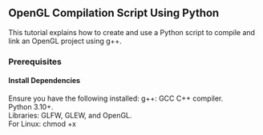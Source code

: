 ## OpenGL Compilation Script Using Python

This tutorial explains how to create and use a Python script to compile and link an OpenGL project using g++.  
### Prerequisites  
#### Install Dependencies  
Ensure you have the following installed:
    g++: GCC C++ compiler.  
    Python 3.10+.  
    Libraries: GLFW, GLEW, and OpenGL.  
For Linux: chmod +x <script>.sh then run it  
Windows:  
https://www.glfw.org/  
https://sourceforge.net/projects/glew/  
  
Project Directory Structure  
  
Create a directory structure like this:  
```
OpenGL_Project/
├── main.cpp
├── dependencies/
│   ├── include/     # Header files for GLFW, GLEW, etc.
│   └── lib/         # Library files for linking
├── compiler.py      # The Python script [will be provided]
```
  
--------------------------------------------------------------------------------------------  
## INSTALL:  
WINDOWS:  
1.)Inside the 'include' folder of your project,   
copy the contents from the 'include' folder inside the installed glfw file  
and the contents of the 'include' folder inside the installed glew file.  
2.)Now inside the lib folder of your project folder,  
copy glew32s.lib file from the "lib" folder of the installed glew file,  
and the libglfw3.a file from the "lib" folder of the installed glfw file  
  
for LINUX systems:  
```cd /home/<PATH_TO_FILE>/dependencies/include```  
Link the header files:  
```ln -s /usr/include/GL .  # Create a symbolic link to the GL folder```  
  
Move to the lib directory:  
```cd ../lib```  

Link the library files:  
```ln -s /usr/lib/libglfw.so .```  
```ln -s /usr/lib/libGLEW.so .```  
  
  
--------------------------------------------------------------------------------------------  
## HOW TO RUN:  
1.)Ensure main.cpp exists and is in the same directory  
2.)Run the Python script to compile and link:  
python compiler.py  
3.)Run the program with:  
./app  
  
  
source and thanks to :https://satviksrivastava.hashnode.dev/opengl-in-vs-code-setup#heading-installing-all-the-dependencies-required-for-open-gl  
